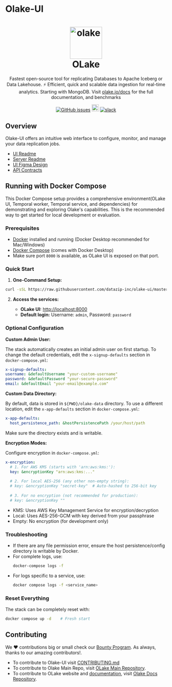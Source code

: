 # Olake-UI

<h1 align="center" style="border-bottom: none">
    <a href="https://datazip.io/olake" target="_blank">
        <img alt="olake" src="https://github.com/user-attachments/assets/d204f25f-5289-423c-b3f2-44b2194bdeaf" width="100" height="100"/>
    </a>
    <br>OLake
</h1>

<p align="center">Fastest open-source tool for replicating Databases to Apache Iceberg or Data Lakehouse. ⚡ Efficient, quick and scalable data ingestion for real-time analytics. Starting with MongoDB. Visit <a href="https://olake.io/" target="_blank">olake.io/docs</a> for the full documentation, and benchmarks</p>

<p align="center">
    <a href="https://github.com/datazip-inc/olake-ui/issues"><img alt="GitHub issues" src="https://img.shields.io/github/issues/datazip-inc/olake"/></a> <a href="https://olake.io/docs"><img alt="Documentation" height="22" src="https://img.shields.io/badge/view-Documentation-blue?style=for-the-badge"/></a>
    <a href="https://join.slack.com/t/getolake/shared_invite/zt-2utw44do6-g4XuKKeqBghBMy2~LcJ4ag"><img alt="slack" src="https://img.shields.io/badge/Join%20Our%20Community-Slack-blue"/></a>
</p>

## Overview

Olake-UI offers an intuitive web interface to configure, monitor, and manage your data replication jobs.

- [UI Readme](/olake_frontend/README.md)
- [Server Readme](/server/README.md)
- [UI Figma Design](https://www.figma.com/design/FwLnU97I8LjtYNREPyYofc/Olake-Design-Community?node-id=1-46&p=f&t=y3BIsLTUaXhHwYLG-0)
- [API Contracts](/api-contract.md)

## Running with Docker Compose

This Docker Compose setup provides a comprehensive environment(OLake UI, Temporal worker, Temporal service, and dependencies) for demonstrating and exploring Olake's capabilities. This is the recommended way to get started for local development or evaluation.

### Prerequisites

- [Docker](https://docs.docker.com/get-docker/) installed and running (Docker Desktop recommended for Mac/Windows)
- [Docker Compose](https://docs.docker.com/compose/) (comes with Docker Desktop)
- Make sure port `8000` is available, as OLake UI is exposed on that port.

### Quick Start

1. **One-Command Setup:**

```sh
curl -sSL https://raw.githubusercontent.com/datazip-inc/olake-ui/master/docker-compose.yml | docker compose -f - up -d
```

2. **Access the services:**

   - **OLake UI:** [http://localhost:8000](http://localhost:8000)
   - **Default login:** Username: `admin`, Password: `password`

### Optional Configuration

**Custom Admin User:**

The stack automatically creates an initial admin user on first startup. To change the default credentials, edit the `x-signup-defaults` section in `docker-compose.yml`:

```yaml
x-signup-defaults:
username: &defaultUsername "your-custom-username"
password: &defaultPassword "your-secure-password"
email: &defaultEmail "your-email@example.com"
```

**Custom Data Directory:**

By default, data is stored in `${PWD}/olake-data` directory. To use a different location, edit the `x-app-defaults` section in `docker-compose.yml`:

```yaml
x-app-defaults:
  host_persistence_path: &hostPersistencePath /your/host/path
```

Make sure the directory exists and is writable.

**Encryption Modes:**

Configure encryption in `docker-compose.yml`:

```yaml
x-encryption:
  # 1. For AWS KMS (starts with 'arn:aws:kms:'):
  key: &encryptionKey "arn:aws:kms:..."
  
  # 2. For local AES-256 (any other non-empty string):
  # key: &encryptionKey "secret-key"  # Auto-hashed to 256-bit key
  
  # 3. For no encryption (not recommended for production):
  # key: &encryptionKey ""
```

- KMS: Uses AWS Key Management Service for encryption/decryption
- Local: Uses AES-256-GCM with key derived from your passphrase
- Empty: No encryption (for development only)

### Troubleshooting

- If there are any file permission error, ensure the host persistence/config directory is writable by Docker.
- For complete logs, use:
  ```bash
  docker-compose logs -f
  ```
- For logs specific to a service, use:
  ```bash
  docker compose logs -f <service_name>
  ```

### Reset Everything
The stack can be completely reset with:
```bash
docker compose up -d    # Fresh start
```

## Contributing

We ❤️ contributions big or small check our [Bounty Program](https://olake.io/docs/community/issues-and-prs#goodies). As always, thanks to our amazing contributors!.

- To contribute to Olake-UI visit [CONTRIBUTING.md](CONTRIBUTING.md)
- To contribute to Olake Main Repo, visit [OLake Main Repository](https://github.com/datazip-inc/olake).
- To contribute to OLake website and [documentation](https://olake.io/docs), visit [Olake Docs Repository](https://github.com/datazip-inc/olake-docs/).
